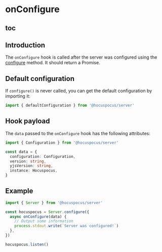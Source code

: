 # onConfigure

## toc

## Introduction
The `onConfigure` hook is called after the server was configured using the [configure](/api/methods) method. It should return a Promise.

## Default configuration
If `configure()` is never called, you can get the default configuration by importing it:

```typescript
import { defaultConfiguration } from '@hocuspocus/server'
```

## Hook payload
The `data` passed to the `onConfigure` hook has the following attributes:

```typescript
import { Configuration } from '@hocuspocus/server'

const data = {
  configuration: Configuration,
  version: string,
  yjsVersion: string,
  instance: Hocuspocus,
}
```

## Example
```typescript
import { Server } from '@hocuspocus/server'

const hocuspocus = Server.configure({
  async onConfigure(data) {
    // Output some information
    process.stdout.write(`Server was configured!`)
  },
})

hocuspocus.listen()
```
